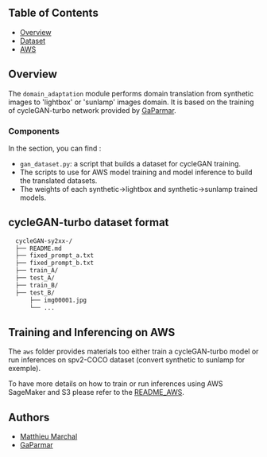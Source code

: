 ## Table of Contents
- [Overview](#overview)
- [Dataset](#cyclegan-turbo-dataset-format)
- [AWS](#training-and-inferencing-on-aws)

## Overview

The `domain_adaptation` module performs domain translation from synthetic images to 'lightbox' or 'sunlamp' images domain. It is based on the training of cycleGAN-turbo network provided by [GaParmar](https://github.com/GaParmar/img2img-turbo/tree/main?tab=readme-ov-file). 
### Components

In the section, you can find :
- `gan_dataset.py`: a script that builds a dataset for cycleGAN training.
- The scripts to use for AWS model training and model inference to build the translated datasets.
- The weights of each synthetic->lightbox and synthetic->sunlamp trained models.

## cycleGAN-turbo dataset format 

```bash
  cycleGAN-sy2xx-/
  ├── README.md
  ├── fixed_prompt_a.txt
  ├── fixed_prompt_b.txt
  ├── train_A/
  ├── test_A/
  ├── train_B/
  ├── test_B/
      ├── img00001.jpg
      └── ...
```

## Training and Inferencing on AWS

 The `aws` folder provides materials too either train a cycleGAN-turbo model or run inferences on spv2-COCO dataset (convert synthetic to sunlamp for exemple).

 To have more details on how to train or run inferences using AWS SageMaker and S3 please refer to the [README_AWS]().

## Authors
- [Matthieu Marchal](https://github.com/boijuny)
- [GaParmar](https://github.com/GaParmar/img2img-turbo/tree/main?tab=readme-ov-file)
